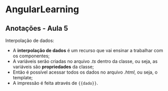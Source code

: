 # AngularLearning

## Anotações - Aula 5

Interpolação de dados:

- A **interpolação de dados** é um recurso que vai ensinar a trabalhar com os componentes;
- A variáveis serão criadas no arquivo _.ts_ dentro da classe, ou seja, as variáveis são **propriedades** da classe;
- Então é possível acessar todos os dados no arquivo _.html_, ou seja, o template;
- A impressão é feita através de `{{dado}}`.

